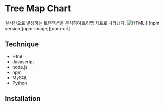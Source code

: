 # Tree Map Chart
실시간으로 발생하는 트랜잭션을 분석하여 트리맵 차트로 나타낸다.
![HTML](https://img.shields.io/badge/-html-red)
[![npm version][npm-image]][npm-url]


## Technique
- Html
- Javascript
- node.js
- npm
- MySQL
- Python

## Installation
